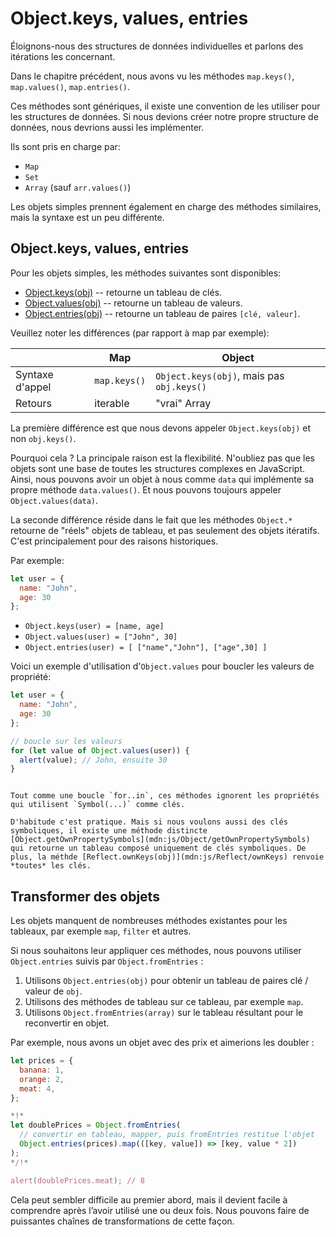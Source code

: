 # Object.keys, values, entries

Éloignons-nous des structures de données individuelles et parlons des itérations les concernant.

Dans le chapitre précédent, nous avons vu les méthodes `map.keys()`, `map.values()`, `map.entries()`.

Ces méthodes sont génériques, il existe une convention de les utiliser pour les structures de données. Si nous devions créer notre propre structure de données, nous devrions aussi les implémenter.

Ils sont pris en charge par:

- `Map`
- `Set`
- `Array` (sauf `arr.values()`)

Les objets simples prennent également en charge des méthodes similaires, mais la syntaxe est un peu différente.

## Object.keys, values, entries

Pour les objets simples, les méthodes suivantes sont disponibles:

- [Object.keys(obj)](mdn:js/Object/keys) -- retourne un tableau de clés.
- [Object.values(obj)](mdn:js/Object/values) -- retourne un tableau de valeurs.
- [Object.entries(obj)](mdn:js/Object/entries) -- retourne un tableau de paires `[clé, valeur]`.

Veuillez noter les différences (par rapport à map par exemple):

|             | Map              | Object       |
|-------------|------------------|--------------|
| Syntaxe d'appel | `map.keys()`  | `Object.keys(obj)`, mais pas `obj.keys()` |
| Retours     | iterable    | "vrai" Array                     |

La première différence est que nous devons appeler `Object.keys(obj)` et non `obj.keys()`.

Pourquoi cela ? La principale raison est la flexibilité. N'oubliez pas que les objets sont une base de toutes les structures complexes en JavaScript. Ainsi, nous pouvons avoir un objet à nous comme `data` qui implémente sa propre méthode `data.values()`. Et nous pouvons toujours appeler `Object.values(data)`.

La seconde différence réside dans le fait que les méthodes `Object.*` retourne de "réels" objets de tableau, et pas seulement des objets itératifs. C'est principalement pour des raisons historiques.

Par exemple:

```js
let user = {
  name: "John",
  age: 30
};
```

- `Object.keys(user) = [name, age]`
- `Object.values(user) = ["John", 30]`
- `Object.entries(user) = [ ["name","John"], ["age",30] ]`

Voici un exemple d'utilisation d'`Object.values` pour boucler les valeurs de propriété:

```js run
let user = {
  name: "John",
  age: 30
};

// boucle sur les valeurs
for (let value of Object.values(user)) {
  alert(value); // John, ensuite 30
}
```

```warn header="Object.keys/values/entries ignorer les propriétés symboliques"

Tout comme une boucle `for..in`, ces méthodes ignorent les propriétés qui utilisent `Symbol(...)` comme clés.

D'habitude c'est pratique. Mais si nous voulons aussi des clés symboliques, il existe une méthode distincte [Object.getOwnPropertySymbols](mdn:js/Object/getOwnPropertySymbols) qui retourne un tableau composé uniquement de clés symboliques. De plus, la méthde [Reflect.ownKeys(obj)](mdn:js/Reflect/ownKeys) renvoie *toutes* les clés.
```

## Transformer des objets

Les objets manquent de nombreuses méthodes existantes pour les tableaux, par exemple `map`, `filter` et autres.

Si nous souhaitons leur appliquer ces méthodes, nous pouvons utiliser `Object.entries` suivis par `Object.fromEntries` :

1. Utilisons `Object.entries(obj)` pour obtenir un tableau de paires clé / valeur de `obj`.
2. Utilisons des méthodes de tableau sur ce tableau, par exemple `map`.
3. Utilisons `Object.fromEntries(array)` sur le tableau résultant pour le reconvertir en objet.

Par exemple, nous avons un objet avec des prix et aimerions les doubler :

```js run
let prices = {
  banana: 1,
  orange: 2,
  meat: 4,
};

*!*
let doublePrices = Object.fromEntries(
  // convertir en tableau, mapper, puis fromEntries restitue l'objet
  Object.entries(prices).map(([key, value]) => [key, value * 2])
);
*/!*

alert(doublePrices.meat); // 8
```   

Cela peut sembler difficile au premier abord, mais il devient facile à comprendre après l’avoir utilisé une ou deux fois. Nous pouvons faire de puissantes chaînes de transformations de cette façon.
